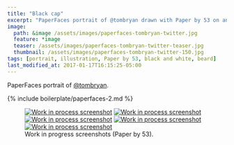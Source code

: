 ```yaml
---
title: "Black cap"
excerpt: "PaperFaces portrait of @tombryan drawn with Paper by 53 on an iPad."
image: 
  path: &image /assets/images/paperfaces-tombryan-twitter.jpg 
  feature: *image
  teaser: /assets/images/paperfaces-tombryan-twitter-teaser.jpg
  thumbnail: /assets/images/paperfaces-tombryan-twitter-150.jpg
tags: [portrait, illustration, Paper by 53, black and white, beard]
last_modified_at: 2017-01-17T16:15:25-05:00
---
```


PaperFaces portrait of [@tombryan](http://twitter.com/tombryan).

{% include boilerplate/paperfaces-2.md %}

<figure class="third">
	<a href="/assets/images/paperfaces-tombryan-process-1-lg.jpg"><img src="/assets/images/paperfaces-tombryan-process-1-750.jpg" alt="Work in process screenshot"></a>
	<a href="/assets/images/paperfaces-tombryan-process-2-lg.jpg"><img src="/assets/images/paperfaces-tombryan-process-2-600.jpg" alt="Work in process screenshot"></a>
	<a href="/assets/images/paperfaces-tombryan-process-3-lg.jpg"><img src="/assets/images/paperfaces-tombryan-process-3-600.jpg" alt="Work in process screenshot"></a>
	<a href="/assets/images/paperfaces-tombryan-process-4-lg.jpg"><img src="/assets/images/paperfaces-tombryan-process-4-600.jpg" alt="Work in process screenshot"></a>
	<a href="/assets/images/paperfaces-tombryan-process-5-lg.jpg"><img src="/assets/images/paperfaces-tombryan-process-5-600.jpg" alt="Work in process screenshot"></a>
	<figcaption>Work in progress screenshots (Paper by 53).</figcaption>
</figure>
